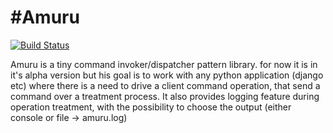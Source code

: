 #Amuru
===========================

[![Build Status](https://travis-ci.org/thynquest/amuru.svg?branch=master)](https://travis-ci.org/thynquest/amuru)

Amuru is a tiny command invoker/dispatcher pattern library. for now it is in it's alpha version but his goal is to work
with any python application (django etc) where there is a need to drive a client command operation, that send a command over a treatment process.
It also provides logging feature during operation treatment, with the possibility to choose the output (either console or file -> amuru.log)

